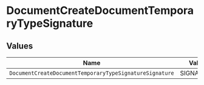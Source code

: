 # DocumentCreateDocumentTemporaryTypeSignature


## Values

| Name                                                    | Value                                                   |
| ------------------------------------------------------- | ------------------------------------------------------- |
| `DocumentCreateDocumentTemporaryTypeSignatureSignature` | SIGNATURE                                               |